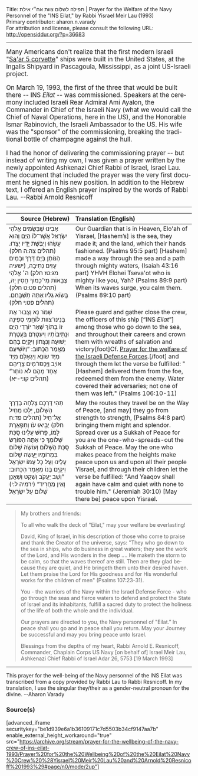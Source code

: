<html>
<head></head>
<body>
Title: תפילה לשלום צוות אח״י אילת | Prayer for the Welfare of the Navy Personnel of the "INS Eilat," by Rabbi Yisrael Meir Lau (1993)<br />
Primary contributor: aharon.n.varady<br />
For attribution and license, please consult the following URL: <a href="http://opensiddur.org/?p=36683">http://opensiddur.org/?p=36683</a>
<p />
<hr />

<div class="english" lang="en" style="font-size: 1.2em;">
Many Americans don't realize that the first modern Israeli "<a href="https://en.wikipedia.org/wiki/Sa%27ar_5-class_corvette">Sa'ar 5 corvette</a>" ships were built in the United States, at the Ingalls Shipyard in Pascagoula, Mississippi, as a joint US-Israeli project.

On March 19, 1993, the first of the three that would be built there -- INS <em>Eilat</em> -- was commissioned. Speakers at the ceremony included Israeli Rear Admiral Ami Ayalon, the Commander in Chief of the Israeli Navy (what we would call the Chief of Naval Operations, here in the US), and the Honorable Ismar Rabinovich, the Israeli Ambassador to the US. His wife was the "sponsor" of the commissioning, breaking the traditional bottle of champagne against the hull.  

I had the honor of delivering the commissioning prayer -- but instead of writing my own, I was given a prayer written by the newly appointed Ashkenazi Chief Rabbi of Israel, Israel Lau. The document that included the prayer was the very first document he signed in his new position. In addition to the Hebrew text, I offered an English prayer inspired by the words of Rabbi Lau. --Rabbi Arnold Resnicoff
</div>

<hr />

<table style="margin-left: auto;margin-right: auto;" class="draggable">
<thead><tr><th id="x" style="text-align: right;">Source (Hebrew)</th><th style="text-align: left;">Translation (English)</th></tr></thead>
<tbody>
<tr><td style="vertical-align:top;">
<div class="liturgy" lang="he">
אָבִינוּ שֶׁבַּשָּׂמִים אֱלֹהֵי יִשְׂרָאֵל
אֲשֶׁר־לוֹ הַיָּם וְהוּא עָשָׂהוּ 
וְיַבֶּשֶׁת יָדָיו יָצָרוּ. <span class="citation">(תהלים צה:ה חלק)</span>
הַנּוֹתֵן בַּיָּם דָּרֶךְ 
וּבְמַיִם עַזִּים נְתִיבָה, <span class="citation">(ישעיה מג:טז חלק)</span>
ה׳ אֱלֹהֵי צְבָאוֹת 
מִי־כָמוֹךָ חֲסִין יָהּ, <span class="citation">(תהלים פט:ט חלק)</span>
בְּשׂוֹא גַלָּיו אַתָּה תְשַׁבְּחֵם. <span class="citation">(תהלים פט:י חלק)</span>
</span></div></td>
 
<td style="vertical-align:top;">
<div class="english" lang="en">
Our Guardian that is in Heaven, Elo'ah of Yisrael,
[Hashem’s] is the sea, they made it; 
and the land, which their hands fashioned. <span class="citation">(Psalms 95:5 part)</span>
[Hashem] made a way through the sea 
and a path through mighty waters, <span class="citation">(Isaiah 43:16 part)</span>
YHVH Elohei Tseva'ot
who is mighty like you, Yah? <span class="citation">(Psalms 89:9 part)</span>
When its waves surge, you calm them. <span class="citation">(Psalms 89:10 part)</span>
</div></td></tr>


<tr><td style="vertical-align:top;">
<div class="liturgy" lang="he">
שְׁמֹר נָא וְצָבוּר אֶת בָּנֵינוּ־צוות 
לוֹחֲמֵי סְפִינָה זוֹ
בְּתוֹךְ שְׁאָר יוֹרְדֵי הַיָּם וּנְתִיבוֹתָיו
וִיעַטְרֵם בַּעֲטֶרֶת יְשׁוּעָה וְנִצָּחוֹן
וִיקֻיַּם בָּהֶם מַאֲמַר הַכָּתוּב: 
”וַיּוֹשִׁיעֵם מִיַּד שׂוֹנֵא 
וַיִּגְאָלֵם מִיַּד אוֹיֵב
וַיְכַסּוּ־מַיִם צָרֵיהֶם 
אֶחָד מֵהֶם לֹא נוֹתָר“ <span class="citation">(תהלים קו:י-יא)</span>
</span></div></td>
 
<td style="vertical-align:top;">
<div class="english" lang="en">
Please guard and gather close the crew, 
the officers of this ship [“INS <em>Eilat</em>”]&nbsp;
among those who go down to the sea, and throughout their careers
and crown them with wreaths of salvation and victory[foot]Cf. <a href="https://opensiddur.org/prayers/collective-welfare/nation/military-personnel/prayer-for-the-welfare-of-israel-defense-forces-soldiers/">Prayer for the welfare of the Israeli Defense Forces</a>.[/foot]
and through them let the verse be fulfilled:
"[Hashem] delivered them from the foe, 
redeemed them from the enemy.
Water covered their adversaries; 
not one of them was left." <span class="citation">(Psalms 106:10-11)</span>
</div></td></tr>


<tr><td style="vertical-align:top;">
<div class="liturgy" lang="he">
תְּהִי דַּרְכָּם צָלְחָה בַּדֶרֶךְ הַשָּׁלוֹם,
יֵלְכוּ מֵחַיִל אֶל־חָיִל <span class="citation">(תהלים פד:ח חלק)</span>
יָבִיאוּ עֹז וְתִפְאֶרֶת לָמוֹ,
פָּרוּשׁ עָלֵינוּ סֻכַּת שְׁלוֹמְךָ
כִּי אַתָּה הַפּוֹרֵשׂ סֻכַּת הַשָּׁלוֹם
וְעוֹשֶׂה שָׁלוֹם בִּמְרוֹמָיו
יַעֲשֶׂה שָׁלוֹם עָלֵינוּ 
וְעַל כָּל עַמּוֹ יִשְׂרָאֵל
וִיקֻיַּם בְּנוֹ מַאֲמָר הַכָּתוּב:
”וְשָׁב יַעֲקֹב וְשָׁקַט וְשַׁאֲנַן 
וְאֵין מַחֲרִיד“ <span class="citation">(ירמיה ל:י)</span>
שָׁלוֹם עַל יִשְׂרָאֵל׃
</span></div></td>
 
<td style="vertical-align:top;">
<div class="english" lang="en">
May the routes they travel be on the Way of Peace,
[and may] they go from strength to strength, <span class="citation">(Psalms 84:8 part)</span>
bringing them might and splendor.
Spread over us a Sukkah of Peace
for you are the one-who-spreads-out the Sukkah of Peace.
May the one who makes peace from the heights 
make peace upon us 
and upon all their people Yisrael,
and through their children let the verse be fulfilled:
"And Yaaqov shall again have calm and quiet 
with none to trouble him." <span class="citation">(Jeremiah 30:10)</span>
[May there be] peace upon Yisrael.
</div></td></tr>
</tbody></table>

<div class="english" lang="en">
<blockquote>
My brothers and friends:

To all who walk the deck of "Eilat," may your welfare be everlasting!

David, King of Israel, in his description of those who come to praise and thank the Creator of the universe, says: "They who go down to the sea in ships, who do business in great waters; they see the work of the Lord, and His wonders in the deep .... He maketh the storm to be calm, so that the waves thereof are still. Then are they glad because they are quiet, and He bringeth them unto their desired haven. Let them praise the Lord for His goodness and for His wonderful works for the children of men" <span class="citation">(Psalms 107:23-31)</span>.

You - the warriors of the Navy within the Israel Defense Force - who go through the seas and fierce waters to defend and protect the State of Israel and its inhabitants, fulfill a sacred duty to protect the holiness of the life of both the whole and the individual.

Our prayers are directed to you, the Navy personnel of "Eilat.” In peace shall you go and in peace shall you return. May your Journey be successful and may you bring peace unto Israel.
&nbsp;

Blessings from the depths of my heart,
Rabbi Arnold E. Resnicoff, Commander, Chaplain Corps US Navy
[on behalf of] Israel Meir Lau, Ashkenazi Chief Rabbi of Israel
Adar 26, 5753 [19 March 1993]
</blockquote>
</div>

<hr />

This prayer for the well-being of the Navy personnel of the INS Eilat was transcribed from a copy provided by Rabbi Lau to Rabbi Resnicoff. In my translation, I use the singular they/their as a gender-neutral pronoun for the divine. --Aharon Varady

<h3>Source(s)</h3>

[advanced_iframe securitykey="be1d939e6a1b36109171c7d5503b34cf9147aa7b" enable_external_height_workaround="true" src="https://archive.org/stream/prayer-for-the-wellbeing-of-the-navy-crew-of-ins-eilat-1993/Prayer%20for%20the%20Wellbeing%20of%20the%20Eilat%20Navy%20Crew%20%28Yisrael%20Meir%20Lau%20and%20Arnold%20Resnicoff%201993%29#page/n0/mode/2up"]

&nbsp;

</body>
</html>